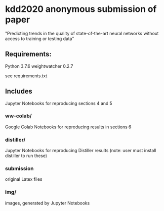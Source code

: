 # kdd2020 anonymous submission of paper

"Predicting trends in the quality of state-of-the-art neural networks without access to training or testing data"

## Requirements: 

 Python 3.7.6
 weightwatcher 0.2.7

see requirements.txt

## Includes

 Jupyter Notebooks for reproducing  sections 4 and 5

### ww-colab/

 Google Colab Notebooks for reproducing results in sections 6

### distiller/

 Jupyter Notebooks for reproducing Distiller results
 (note: user must install distiller to run these)

### submission

 original Latex files

### img/

 images, generated by Jupyter Notebooks
